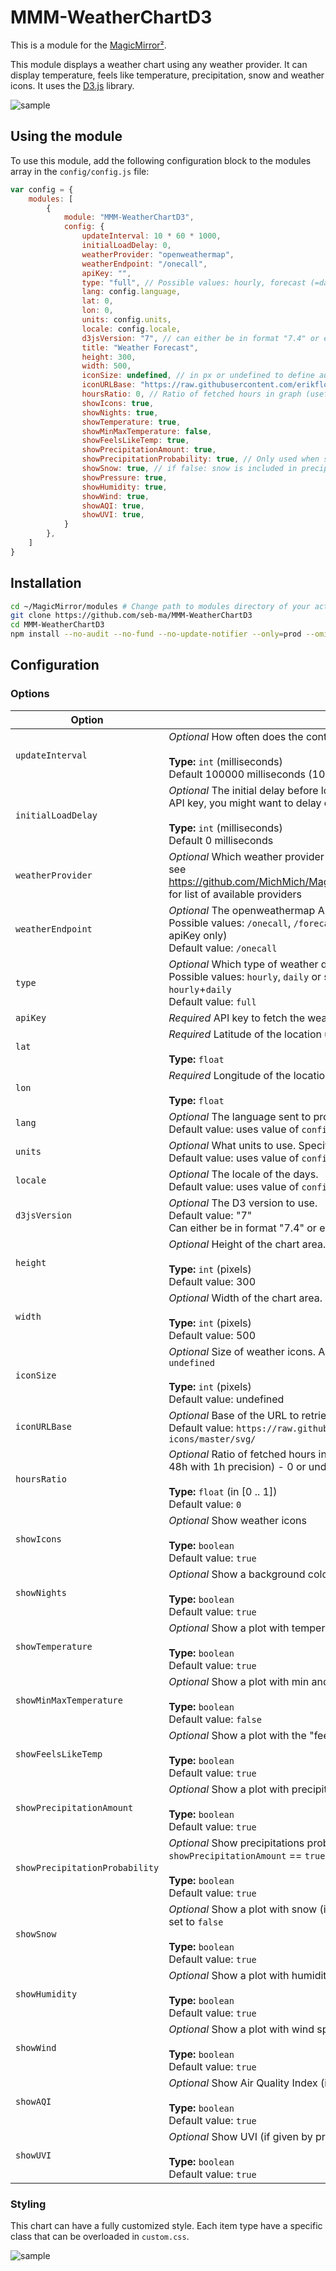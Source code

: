 # MMM-WeatherChartD3

This is a module for the [MagicMirror²](https://github.com/MichMich/MagicMirror/).

This module displays a weather chart using any weather provider. It can display temperature, feels like temperature, precipitation, snow and weather icons.
It uses the [D3.js](https://d3js.org/) library.

![sample](images/sample.png)

## Using the module

To use this module, add the following configuration block to the modules array in the `config/config.js` file:

```js
var config = {
	modules: [
		{
			module: "MMM-WeatherChartD3",
			config: {
				updateInterval: 10 * 60 * 1000,
				initialLoadDelay: 0,
				weatherProvider: "openweathermap",
				weatherEndpoint: "/onecall",
				apiKey: "",
				type: "full", // Possible values: hourly, forecast (=daily) or specific value `full` which is a join of data from hourly+daily
				lang: config.language,
				lat: 0,
				lon: 0,
				units: config.units,
				locale: config.locale,
				d3jsVersion: "7", // can either be in format "7.4" or even "7.4.4"
				title: "Weather Forecast",
				height: 300,
				width: 500,
				iconSize: undefined, // in px or undefined to define automatically at first call
				iconURLBase: "https://raw.githubusercontent.com/erikflowers/weather-icons/master/svg/",
				hoursRatio: 0, // Ratio of fetched hours in graph (useful for openweathermap onecall that gives 48h with 1h precision) - 0 or undefined to ignore
				showIcons: true,
				showNights: true,
				showTemperature: true,
				showMinMaxTemperature: false,
				showFeelsLikeTemp: true,
				showPrecipitationAmount: true,
				showPrecipitationProbability: true, // Only used when showPrecipitationAmount == true
				showSnow: true, // if false: snow is included in precipitations
				showPressure: true,
				showHumidity: true,
				showWind: true,
				showAQI: true,
				showUVI: true,
			}
		},
	]
}
```

## Installation

```sh
cd ~/MagicMirror/modules # Change path to modules directory of your actual MagiMirror² installation
git clone https://github.com/seb-ma/MMM-WeatherChartD3
cd MMM-WeatherChartD3
npm install --no-audit --no-fund --no-update-notifier --only=prod --omit=dev
```

## Configuration

### Options

| Option					| Description
|-------------------------- |-------------
| `updateInterval`			| *Optional* How often does the content needs to be fetched? (Milliseconds)<br><br>**Type:** `int` (milliseconds)<br>Default 100000 milliseconds (10 minutes)
| `initialLoadDelay`		| *Optional* The initial delay before loading. If you have multiple modules that use the same API key, you might want to delay one of the requests. (Milliseconds)<br><br>**Type:** `int` (milliseconds)<br>Default 0 milliseconds
| `weatherProvider`			| *Optional* Which weather provider should be used.<br>see https://github.com/MichMich/MagicMirror/tree/master/modules/default/weather/providers for list of available providers
| `weatherEndpoint`			| *Optional* The openweathermap API endPoint.<br>Possible values: `/onecall`, `/forecast` (free users) or `/forecast/daily` (paying users or old apiKey only)<br>Default value: `/onecall`
| `type`						| *Optional* Which type of weather data should be displayed.<br>Possible values: `hourly`, `daily` or specific value `full` which is a join of data from `hourly`+`daily`<br>Default value: `full`
| `apiKey`						| *Required* API key to fetch the weather provider 
| `lat`							| *Required* Latitude of the location used for weather information.<br><br>**Type:** `float`
| `lon`							| *Required* Longitude of the location used for weather information.<br><br>**Type:** `float`
| `lang`						| *Optional* The language sent to provided.<br>Default value: uses value of `config.language`
| `units`						| *Optional* What units to use. Specified by config.js<br>Default value: uses value of `config.units`
| `locale`						| *Optional* The locale of the days.<br>Default value: uses value of `config.locale`
| `d3jsVersion`					| *Optional* The D3 version to use.<br>Default value: "7"<br>Can either be in format "7.4" or even "7.4.4"
| `height`						| *Optional* Height of the chart area.<br><br>**Type:** `int` (pixels)<br>Default value: 300
| `width`						| *Optional* Width of the chart area.<br><br>**Type:** `int` (pixels)<br>Default value: 500
| `iconSize`					| *Optional* Size of weather icons. Auto-define the maximum possible size that fits in chart if `undefined`<br><br>**Type:** `int` (pixels)<br>Default value: undefined
| `iconURLBase`					| *Optional* Base of the URL to retrieve icons<br> Default value: `https://raw.githubusercontent.com/erikflowers/weather-icons/master/svg/`
| `hoursRatio`					| *Optional* Ratio of fetched hours in graph (useful for openweathermap onecall that gives 48h with 1h precision) - 0 or undefined to ignore<br><br>**Type:** `float` (in [0 .. 1])<br>Default value: `0`
| `showIcons`					| *Optional* Show weather icons<br><br>**Type:** `boolean`<br>Default value: `true`
| `showNights`					| *Optional* Show a background color for nights<br><br>**Type:** `boolean`<br>Default value: `true`
| `showTemperature`				| *Optional* Show a plot with temperature for each day<br><br>**Type:** `boolean`<br>Default value: `true`
| `showMinMaxTemperature`		| *Optional* Show a plot with min and max temperature for each day (if given by provider)<br><br>**Type:** `boolean`<br>Default value: `false`
| `showFeelsLikeTemp`			| *Optional* Show a plot with the "feels like" temperature (if given by provider)<br><br>**Type:** `boolean`<br>Default value: `true`
| `showPrecipitationAmount`		| *Optional* Show a plot with precipitations (if given by provider).<br><br>**Type:** `boolean`<br>Default value: `true`
| `showPrecipitationProbability`| *Optional* Show precipitations probability (if given by provider). Only displayed when `showPrecipitationAmount` == `true`<br><br>**Type:** `boolean`<br>Default value: `true`
| `showSnow`					| *Optional* Show a plot with snow (if given by provider). Include snow in precipitations plot if set to `false`<br><br>**Type:** `boolean`<br>Default value: `true`
| `showHumidity`				| *Optional* Show a plot with humidity (if given by provider).<br><br>**Type:** `boolean`<br>Default value: `true`
| `showWind`					| *Optional* Show a plot with wind speed (if given by provider).<br><br>**Type:** `boolean`<br>Default value: `true`
| `showAQI`						| *Optional* Show Air Quality Index (if given by provider).<br><br>**Type:** `boolean`<br>Default value: `true`
| `showUVI`						| *Optional* Show UVI (if given by provider).<br><br>**Type:** `boolean`<br>Default value: `true`

### Styling

This chart can have a fully customized style.
Each item type have a specific class that can be overloaded in `custom.css`.

![sample](images/sample-colors.png)
